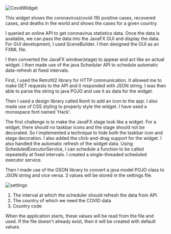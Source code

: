 ![CovidWidget](https://user-images.githubusercontent.com/53195969/85088742-d2f63c80-b1ae-11ea-98c4-c89abfa70930.jpg)


This widget shows the coronavirus(covid-19) positive cases, recovered cases, and deaths in the world and shows the cases for a given country.

I queried an online API to get coronavirus statistics data. Once the data is available, we can pass the data into the JavaFX GUI and display the data. For GUI development, I used SceneBuilder. I then designed the GUI as an FXML file.

I then converted the JavaFX window(stage) to appear and act like an actual widget. I then made use of the java Scheduler API to schedule automatic data-refresh at fixed intervals.

First, I used the Retrofit2 library for HTTP communication. It allowed me to make GET requests to the API and it responded with JSON string. I was then able to parse the string to java POJO and use it as data for the widget.

Then I used a design library called Ikonli to add an icon to the app. I also made use of CSS styling to properly style the widget. I have used a monospace font named 'Hack'. 

The first challenge is to make the JavaFX stage look like a widget. For a widget, there should no taskbar icons and the stage should not be decorated. So I implemented a technique to hide both the taskbar icon and stage decoration. I also added the click-and-drag support for the widget. I also handled the automatic refresh of the widget data. Using ScheduledExecutorService, I can schedule a function to be called repeatedly at fixed intervals. I created a single-threaded scheduled executor service.

Then I made use of the GSON library to convert a java model POJO class to JSON string and vice versa. 3 values will be stored in the settings file.

![settings](https://user-images.githubusercontent.com/53195969/85088801-f4efbf00-b1ae-11ea-9729-bda8cf98f8f7.png)


1. The interval at which the scheduler should refresh the data from API.
2. The country of which we need the COVID data
3. Country code

When the application starts, these values will be read from the file and used. If the file doesn't already exist, then it will be created with default values.
